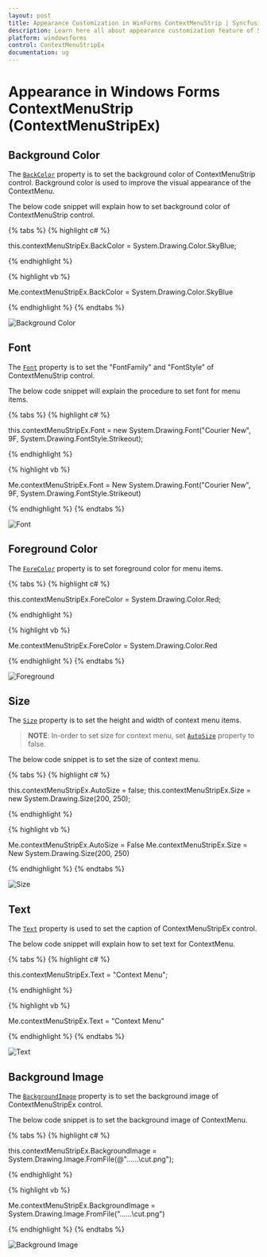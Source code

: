 ```yaml
---
layout: post
title: Appearance Customization in WinForms ContextMenuStrip | Syncfusion®
description: Learn here all about appearance customization feature of Syncfusion® Windows Forms ContextMenuStrip (ContextMenuStripEx) control and more.
platform: windowsforms
control: ContextMenuStripEx
documentation: ug
---
```


# Appearance in Windows Forms ContextMenuStrip (ContextMenuStripEx)

## Background Color

The [`BackColor`](https://learn.microsoft.com/en-us/dotnet/api/system.windows.forms.toolstrip.backcolor?redirectedfrom=MSDN&view=netframework-4.7.2#System_Windows_Forms_ToolStrip_BackColor) property is to set the background color of ContextMenuStrip control. Background color is used to improve the visual appearance of the ContextMenu.


The below code snippet will explain how to set background color of ContextMenuStrip control.

{% tabs %}
{% highlight c# %}

this.contextMenuStripEx.BackColor = System.Drawing.Color.SkyBlue;

{% endhighlight %}

{% highlight vb %}

Me.contextMenuStripEx.BackColor = System.Drawing.Color.SkyBlue

{% endhighlight %}
{% endtabs %}

![Background Color](Appearance_Images/BackColor.png)

## Font

The [`Font`](https://learn.microsoft.com/en-us/dotnet/api/system.windows.forms.toolstripdropdown.font?redirectedfrom=MSDN&view=netframework-4.7.2#System_Windows_Forms_ToolStripDropDown_Font) property is to set the "FontFamily" and "FontStyle" of ContextMenuStrip control.


The below code snippet will explain the procedure to set font for menu items.

{% tabs %}
{% highlight c# %}

this.contextMenuStripEx.Font = new System.Drawing.Font("Courier New", 9F, System.Drawing.FontStyle.Strikeout);

{% endhighlight %}

{% highlight vb %}

Me.contextMenuStripEx.Font = New System.Drawing.Font("Courier New", 9F, System.Drawing.FontStyle.Strikeout)

{% endhighlight %}
{% endtabs %}

![Font](Appearance_Images/Font.png)

## Foreground Color

The [`ForeColor`](https://learn.microsoft.com/en-us/dotnet/api/system.windows.forms.toolstrip.forecolor?redirectedfrom=MSDN&view=netframework-4.7.2#System_Windows_Forms_ToolStrip_ForeColor) property is to set foreground color for menu items. 

{% tabs %}
{% highlight c# %}

this.contextMenuStripEx.ForeColor = System.Drawing.Color.Red;

{% endhighlight %}

{% highlight vb %}

Me.contextMenuStripEx.ForeColor = System.Drawing.Color.Red

{% endhighlight %}
{% endtabs %}

![Foreground](Appearance_Images/ForeColor.png)

## Size

The [`Size`](https://learn.microsoft.com/en-us/dotnet/api/system.windows.forms.control.size?redirectedfrom=MSDN&view=netframework-4.7.2#System_Windows_Forms_Control_Size) property is to set the height and width of context menu items.

>**NOTE**:
In-order to set size for context menu, set [`AutoSize`](https://learn.microsoft.com/en-us/dotnet/api/system.windows.forms.toolstripdropdown.autosize?redirectedfrom=MSDN&view=netframework-4.7.2#System_Windows_Forms_ToolStripDropDown_AutoSize) property to false.


The below code snippet is to set the size of context menu.

{% tabs %}
{% highlight c# %}

this.contextMenuStripEx.AutoSize = false;
this.contextMenuStripEx.Size = new System.Drawing.Size(200, 250);

{% endhighlight %}

{% highlight vb %}

Me.contextMenuStripEx.AutoSize = False
Me.contextMenuStripEx.Size = New System.Drawing.Size(200, 250)

{% endhighlight %}
{% endtabs %}

![Size](Appearance_Images/Size.png)

## Text

The [`Text`](https://learn.microsoft.com/en-us/dotnet/api/system.windows.forms.control.text?redirectedfrom=MSDN&view=netframework-4.7.2#System_Windows_Forms_Control_Text) property is used to set the caption of ContextMenuStripEx control.


The below code snippet will explain how to set text for ContextMenu.

{% tabs %}
{% highlight c# %}

this.contextMenuStripEx.Text = "Context Menu";

{% endhighlight %}

{% highlight vb %}

Me.contextMenuStripEx.Text = "Context Menu"

{% endhighlight %}
{% endtabs %}

![Text](Appearance_Images/Text.png)

## Background Image

The [`BackgroundImage`](https://learn.microsoft.com/en-us/dotnet/api/system.windows.forms.control.backgroundimage?redirectedfrom=MSDN&view=netframework-4.7.2#System_Windows_Forms_Control_BackgroundImage) property is to set the background image of ContextMenuStripEx control.


The below code snippet is to set the background image of ContextMenu.

{% tabs %}
{% highlight c# %}

 this.contextMenuStripEx.BackgroundImage = System.Drawing.Image.FromFile(@"..\..\..\cut.png");

{% endhighlight %}

{% highlight vb %}

 Me.contextMenuStripEx.BackgroundImage = System.Drawing.Image.FromFile("..\..\..\cut.png")

{% endhighlight %}
{% endtabs %}

![Background Image](Appearance_Images/BackgroundImage.png)



